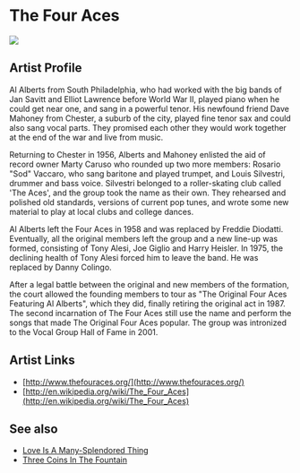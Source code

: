 # The Four Aces

![](../../asssets/artists/The_Four_Aces.png)

## Artist Profile

Al Alberts from South Philadelphia, who had worked with the big bands of Jan Savitt and Elliot Lawrence before World War II, played piano when he could get near one, and sang in a powerful tenor. His newfound friend Dave Mahoney from Chester, a suburb of the city, played fine tenor sax and could also sang vocal parts. They promised each other they would work together at the end of the war and live from music.

Returning to Chester in 1956, Alberts and Mahoney enlisted the aid of record owner Marty Caruso who rounded up two more members: Rosario "Sod" Vaccaro, who sang baritone and played trumpet, and Louis Silvestri, drummer and bass voice. Silvestri belonged to a roller-skating club called 'The Aces', and the group took the name as their own. They rehearsed and polished old standards, versions of current pop tunes, and wrote some new material to play at local clubs and college dances.

Al Alberts left the Four Aces in 1958 and was replaced by Freddie Diodatti. Eventually, all the original members left the group and a new line-up was formed, consisting of Tony Alesi, Joe Giglio and Harry Heisler. In 1975, the declining health of Tony Alesi forced him to leave the band. He was replaced by Danny Colingo.

After a legal battle between the original and new members of the formation, the court allowed the founding members to tour as "The Original Four Aces Featuring Al Alberts", which they did, finally retiring the original act in 1987. The second incarnation of The Four Aces still use the name and perform the songs that made The Original Four Aces popular. The group was intronized to the Vocal Group Hall of Fame in 2001.

## Artist Links

- [http://www.thefouraces.org/](http://www.thefouraces.org/)
- [http://en.wikipedia.org/wiki/The_Four_Aces](http://en.wikipedia.org/wiki/The_Four_Aces)


## See also

- [Love Is A Many-Splendored Thing](The_Four_Aces-Love_Is_A_Many-Splendored_Thing.md)
- [Three Coins In The Fountain](The_Four_Aces-Three_Coins_In_The_Fountain.md)
